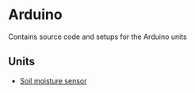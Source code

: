 # Arduino

Contains source code and setups for the Arduino units


## Units

* [Soil moisture sensor](./soil-moisture-sensor)
